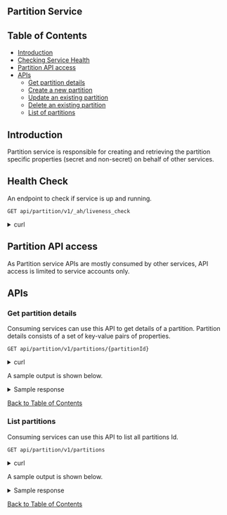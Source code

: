 ## Partition Service

## Table of Contents <a name="TOC"></a>
* [Introduction](#introduction)
* [Checking Service Health](#checking-service-health)
* [Partition API access](#partition-api-access)
* [APIs](#apis)
    * [Get partition details](#get-partition)
    * [Create a new partition](#create-partition)
    * [Update an existing partition](#update-partition)
    * [Delete an existing partition](#delete-partition)
    * [List of partitions](#list-partition)
    

## Introduction <a name="introduction"></a>
Partition service is responsible for creating and retrieving the partition specific properties (secret and non-secret) on behalf of other services.

## Health Check <a name="checking-service-health"></a>
An endpoint to check if service is up and running.
```
GET api/partition/v1/_ah/liveness_check
```
<details><summary>curl</summary>

```
curl --request GET \
  --url 'https://<base_url>/api/partition/v1/_ah/liveness_check'
```
</details>

## Partition API access <a name="partition-api-access"></a>
As Partition service APIs are mostly consumed by other services, API access is limited to service accounts only.

## APIs <a name="apis"></a>
### Get partition details<a name="get-partition"></a>
Consuming services can use this API to get details of a partition. Partition details consists of a set of key-value pairs of properties.

```
GET api/partition/v1/partitions/{partitionId}
```
<details><summary>curl</summary>

```
curl --request GET \
  --url 'https://<base_url>/api/partition/v1/partitions/osdu' \
  --header 'Authorization: Bearer <JWT>' \
  --header 'Content-Type: application/json'
```
</details>

A sample output is shown below.
<details><summary>Sample response</summary>

```
{
    "projectId": {
        "sensitive": false,
        "value": "osdu"
    },
    "serviceAccount": {
        "sensitive": false,
        "value": ".iam.gserviceaccount.com"
    },
    "complianceRuleSet": {
        "sensitive": false,
        "value": "shared"
    },
    "dataPartitionId": {
        "sensitive": false,
        "value": "osdu"
    },
    "name": {
        "sensitive": false,
        "value": "osdu"
    },
    "policy-service-enabled": {
        "sensitive": false,
        "value": "false"
    },
    "bucket": {
        "sensitive": false,
        "value": "bucketName"
    },
    "crmAccountID": {
        "sensitive": false,
        "value": ["osdu","osdu"]
    }
}
```

</details>

[Back to Table of Contents](#TOC)

### List partitions <a name="list-partition"></a>
Consuming services can use this API to list all partitions Id.  
```
GET api/partition/v1/partitions
```
<details><summary>curl</summary>

```
curl --request GET \
  --url 'https://<base_url>/api/partition/v1/partitions' \
  --header 'Authorization: Bearer <JWT>' \
  --header 'Content-Type: application/json'
```
</details>

A sample output is shown below.
<details><summary>Sample response</summary>

```
[
    "default-dev",
    "opendes",
    "osdu",
    "mypartition"
]
```

</details>

[Back to Table of Contents](#TOC)
